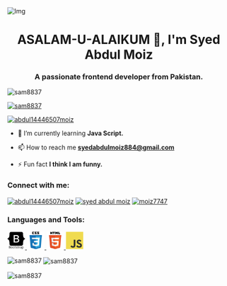 <img src="https://encrypted-tbn0.gstatic.com/images?q=tbn:ANd9GcT7UNbe0yguf2XoNZWz8O_ejZWemNFES-0xYA&usqp=CAU" alt="Img" width="40%">

<h1 align="center">ASALAM-U-ALAIKUM 👋, I'm Syed Abdul Moiz</h1>
<h3 align="center">A passionate frontend developer from Pakistan.</h3>

<p align="left"> <img src="https://komarev.com/ghpvc/?username=sam8837&label=Profile%20views&color=0e75b6&style=flat" alt="sam8837" /> </p>

<p align="left"> <a href="https://github.com/ryo-ma/github-profile-trophy"><img src="https://github-profile-trophy.vercel.app/?username=sam8837" alt="sam8837" /></a> </p>

<p align="left"> <a href="https://twitter.com/abdul14446507moiz" target="blank"><img src="https://img.shields.io/twitter/follow/abdul14446507moiz?logo=twitter&style=for-the-badge" alt="abdul14446507moiz" /></a> </p>

- 🌱 I’m currently learning **Java Script.**

- 📫 How to reach me **syedabdulmoiz884@gmail.com**

- ⚡ Fun fact **I think I am funny.**

<h3 align="left">Connect with me:</h3>
<p align="left">
<a href="https://twitter.com/abdul14446507moiz" target="blank"><img align="center" src="https://raw.githubusercontent.com/rahuldkjain/github-profile-readme-generator/master/src/images/icons/Social/twitter.svg" alt="abdul14446507moiz" height="30" width="40" /></a>
<a href="https://fb.com/syed abdul moiz" target="blank"><img align="center" src="https://raw.githubusercontent.com/rahuldkjain/github-profile-readme-generator/master/src/images/icons/Social/facebook.svg" alt="syed abdul moiz" height="30" width="40" /></a>
<a href="https://instagram.com/moiz7747" target="blank"><img align="center" src="https://raw.githubusercontent.com/rahuldkjain/github-profile-readme-generator/master/src/images/icons/Social/instagram.svg" alt="moiz7747" height="30" width="40" /></a>
</p>

<h3 align="left">Languages and Tools:</h3>
<p align="left"> <a href="https://getbootstrap.com" target="_blank" rel="noreferrer"> <img src="https://raw.githubusercontent.com/devicons/devicon/master/icons/bootstrap/bootstrap-plain-wordmark.svg" alt="bootstrap" width="40" height="40"/> </a> <a href="https://www.w3schools.com/css/" target="_blank" rel="noreferrer"> <img src="https://raw.githubusercontent.com/devicons/devicon/master/icons/css3/css3-original-wordmark.svg" alt="css3" width="40" height="40"/> </a> <a href="https://www.w3.org/html/" target="_blank" rel="noreferrer"> <img src="https://raw.githubusercontent.com/devicons/devicon/master/icons/html5/html5-original-wordmark.svg" alt="html5" width="40" height="40"/> </a> <a href="https://developer.mozilla.org/en-US/docs/Web/JavaScript" target="_blank" rel="noreferrer"> <img src="https://raw.githubusercontent.com/devicons/devicon/master/icons/javascript/javascript-original.svg" alt="javascript" width="40" height="40"/> </a> </p>

<p><img align="left" src="https://github-readme-stats.vercel.app/api/top-langs?username=sam8837&show_icons=true&locale=en&layout=compact" alt="sam8837" /></p>

<p>&nbsp;<img align="center" src="https://github-readme-stats.vercel.app/api?username=sam8837&show_icons=true&locale=en" alt="sam8837" /></p>

<p><img align="center" src="https://github-readme-streak-stats.herokuapp.com/?user=sam8837&" alt="sam8837" /></p>

